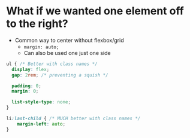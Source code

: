 # What if we wanted one element off to the right?

- Common way to center without flexbox/grid
    - `margin: auto;`
    - Can also be used one just one side

```css
ul { /* Better with class names */
  display: flex;
  gap: 2rem; /* preventing a squish */

  padding: 0;
  margin: 0;

  list-style-type: none;
}

li:last-child { /* MUCH better with class names */
    margin-left: auto;
}
```
